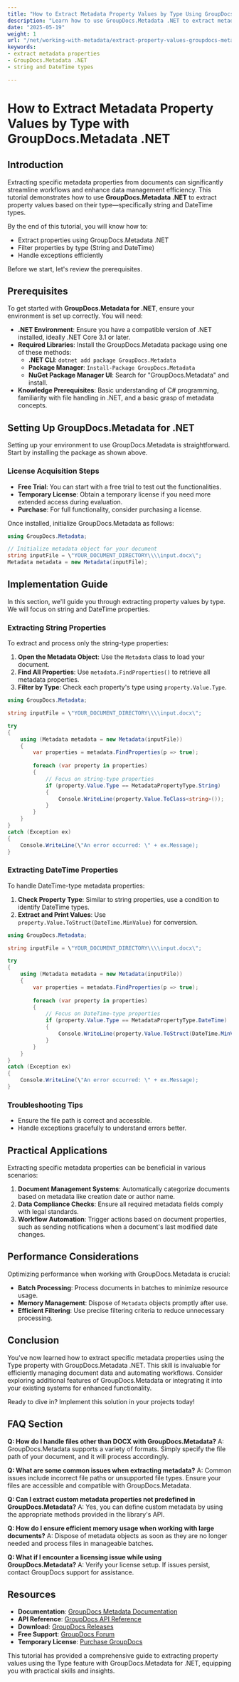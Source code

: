 ```yaml
---
title: "How to Extract Metadata Property Values by Type Using GroupDocs.Metadata .NET for Efficient Data Management"
description: "Learn how to use GroupDocs.Metadata .NET to extract metadata properties by type, focusing on string and DateTime types for enhanced document management."
date: "2025-05-19"
weight: 1
url: "/net/working-with-metadata/extract-property-values-groupdocs-metadata-net/"
keywords:
- extract metadata properties
- GroupDocs.Metadata .NET
- string and DateTime types

---
```



# How to Extract Metadata Property Values by Type with GroupDocs.Metadata .NET

## Introduction

Extracting specific metadata properties from documents can significantly streamline workflows and enhance data management efficiency. This tutorial demonstrates how to use **GroupDocs.Metadata .NET** to extract property values based on their type—specifically string and DateTime types.

By the end of this tutorial, you will know how to:
- Extract properties using GroupDocs.Metadata .NET
- Filter properties by type (String and DateTime)
- Handle exceptions efficiently

Before we start, let's review the prerequisites.

## Prerequisites

To get started with **GroupDocs.Metadata for .NET**, ensure your environment is set up correctly. You will need:

- **.NET Environment**: Ensure you have a compatible version of .NET installed, ideally .NET Core 3.1 or later.
- **Required Libraries**: Install the GroupDocs.Metadata package using one of these methods:
  - **.NET CLI**: `dotnet add package GroupDocs.Metadata`
  - **Package Manager**: `Install-Package GroupDocs.Metadata`
  - **NuGet Package Manager UI**: Search for \"GroupDocs.Metadata\" and install.
- **Knowledge Prerequisites**: Basic understanding of C# programming, familiarity with file handling in .NET, and a basic grasp of metadata concepts.

## Setting Up GroupDocs.Metadata for .NET

Setting up your environment to use GroupDocs.Metadata is straightforward. Start by installing the package as shown above. 

### License Acquisition Steps
- **Free Trial**: You can start with a free trial to test out the functionalities.
- **Temporary License**: Obtain a temporary license if you need more extended access during evaluation.
- **Purchase**: For full functionality, consider purchasing a license.

Once installed, initialize GroupDocs.Metadata as follows:

```csharp
using GroupDocs.Metadata;

// Initialize metadata object for your document
string inputFile = \"YOUR_DOCUMENT_DIRECTORY\\\\input.docx\";
Metadata metadata = new Metadata(inputFile);
```

## Implementation Guide

In this section, we'll guide you through extracting property values by type. We will focus on string and DateTime properties.

### Extracting String Properties

To extract and process only the string-type properties:

1. **Open the Metadata Object**: Use the `Metadata` class to load your document.
2. **Find All Properties**: Use `metadata.FindProperties()` to retrieve all metadata properties.
3. **Filter by Type**: Check each property's type using `property.Value.Type`.

```csharp
using GroupDocs.Metadata;

string inputFile = \"YOUR_DOCUMENT_DIRECTORY\\\\input.docx\";

try
{
    using (Metadata metadata = new Metadata(inputFile))
    {
        var properties = metadata.FindProperties(p => true);
        
        foreach (var property in properties)
        {
            // Focus on string-type properties
            if (property.Value.Type == MetadataPropertyType.String)
            {
                Console.WriteLine(property.Value.ToClass<string>());
            }
        }
    }
}
catch (Exception ex)
{
    Console.WriteLine(\"An error occurred: \" + ex.Message);
}
```

### Extracting DateTime Properties

To handle DateTime-type metadata properties:

1. **Check Property Type**: Similar to string properties, use a condition to identify DateTime types.
2. **Extract and Print Values**: Use `property.Value.ToStruct(DateTime.MinValue)` for conversion.

```csharp
using GroupDocs.Metadata;

string inputFile = \"YOUR_DOCUMENT_DIRECTORY\\\\input.docx\";

try
{
    using (Metadata metadata = new Metadata(inputFile))
    {
        var properties = metadata.FindProperties(p => true);
        
        foreach (var property in properties)
        {
            // Focus on DateTime-type properties
            if (property.Value.Type == MetadataPropertyType.DateTime)
            {
                Console.WriteLine(property.Value.ToStruct(DateTime.MinValue));
            }
        }
    }
}
catch (Exception ex)
{
    Console.WriteLine(\"An error occurred: \" + ex.Message);
}
```

### Troubleshooting Tips

- Ensure the file path is correct and accessible.
- Handle exceptions gracefully to understand errors better.

## Practical Applications

Extracting specific metadata properties can be beneficial in various scenarios:

1. **Document Management Systems**: Automatically categorize documents based on metadata like creation date or author name.
2. **Data Compliance Checks**: Ensure all required metadata fields comply with legal standards.
3. **Workflow Automation**: Trigger actions based on document properties, such as sending notifications when a document's last modified date changes.

## Performance Considerations

Optimizing performance when working with GroupDocs.Metadata is crucial:

- **Batch Processing**: Process documents in batches to minimize resource usage.
- **Memory Management**: Dispose of `Metadata` objects promptly after use.
- **Efficient Filtering**: Use precise filtering criteria to reduce unnecessary processing.

## Conclusion

You've now learned how to extract specific metadata properties using the Type property with GroupDocs.Metadata .NET. This skill is invaluable for efficiently managing document data and automating workflows. Consider exploring additional features of GroupDocs.Metadata or integrating it into your existing systems for enhanced functionality.

Ready to dive in? Implement this solution in your projects today!

## FAQ Section

**Q: How do I handle files other than DOCX with GroupDocs.Metadata?**
A: GroupDocs.Metadata supports a variety of formats. Simply specify the file path of your document, and it will process accordingly.

**Q: What are some common issues when extracting metadata?**
A: Common issues include incorrect file paths or unsupported file types. Ensure your files are accessible and compatible with GroupDocs.Metadata.

**Q: Can I extract custom metadata properties not predefined in GroupDocs.Metadata?**
A: Yes, you can define custom metadata by using the appropriate methods provided in the library's API.

**Q: How do I ensure efficient memory usage when working with large documents?**
A: Dispose of metadata objects as soon as they are no longer needed and process files in manageable batches.

**Q: What if I encounter a licensing issue while using GroupDocs.Metadata?**
A: Verify your license setup. If issues persist, contact GroupDocs support for assistance.

## Resources

- **Documentation**: [GroupDocs Metadata Documentation](https://docs.groupdocs.com/metadata/net/)
- **API Reference**: [GroupDocs API Reference](https://reference.groupdocs.com/metadata/net/)
- **Download**: [GroupDocs Releases](https://releases.groupdocs.com/metadata/net/)
- **Free Support**: [GroupDocs Forum](https://forum.groupdocs.com/c/metadata/)
- **Temporary License**: [Purchase GroupDocs](https://purchase.groupdocs.com/temporary-license/)

This tutorial has provided a comprehensive guide to extracting property values using the Type feature with GroupDocs.Metadata for .NET, equipping you with practical skills and insights.
